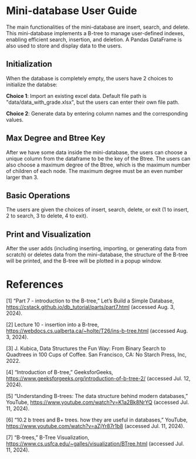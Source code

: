 # Mini-database User Guide
The main functionalities of the mini-database are insert, search, and delete. This mini-database implements a B-tree to manage user-defined indexes, enabling efficient search, insertion, and deletion. A Pandas DataFrame is also used to store and display data to the users.
## Initialization
When the database is completely empty, the users have 2 choices to initialize the databse:

**Choice 1**: Import an existing excel data. Default file path is "data/data_with_grade.xlsx", but the users can enter their own file path. 

**Choice 2**: Generate data by entering column names and the corresponding values.

## Max Degree and Btree Key
After we have some data inside the mini-database, the users can choose a unique column from the dataframe to be the key of the Btree. The users can also choose a maximum degree of the Btree, which is the maximum number of children of each node. The maximum degree must be an even number larger than 3.

## Basic Operations 
The users are given the choices of insert, search, delete, or exit (1 to insert, 2 to search, 3 to delete, 4 to exit).

## Print and Visualization
After the user adds (including inserting, importing, or generating data from scratch) or deletes data from the mini-database, the structure of the B-tree will be printed, and the B-tree will be plotted in a popup window.

# References 
[1] “Part 7 - introduction to the B-tree,” Let’s Build a Simple Database, https://cstack.github.io/db_tutorial/parts/part7.html (accessed Aug. 3, 2024). <p>
[2] Lecture 10 - insertion into a B-tree, https://webdocs.cs.ualberta.ca/~holte/T26/ins-b-tree.html (accessed Aug. 3, 2024). <p> 
[3] J. Kubica, Data Structures the Fun Way: From Binary Search to Quadtrees in 100 Cups of Coffee. San Francisco, CA: No Starch Press, Inc, 2022. <p>
[4] “Introduction of B-tree,” GeeksforGeeks, https://www.geeksforgeeks.org/introduction-of-b-tree-2/ (accessed Jul. 12, 2024). <p>
[5] “Understanding B-trees: The data structure behind modern databases,” YouTube, https://www.youtube.com/watch?v=K1a2Bk8NrYQ (accessed Jul. 11, 2024). <p>
[6] “10.2 b trees and B+ trees. how they are useful in databases,” YouTube, https://www.youtube.com/watch?v=aZjYr87r1b8 (accessed Jul. 11, 2024). <p>
[7] “B-trees,” B-Tree Visualization, https://www.cs.usfca.edu/~galles/visualization/BTree.html (accessed Jul. 11, 2024). <p>

